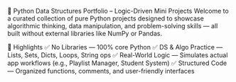 🧠 Python Data Structures Portfolio – Logic-Driven Mini Projects
Welcome to a curated collection of pure Python projects designed to showcase algorithmic thinking, data manipulation, and problem-solving skills — all built without external libraries like NumPy or Pandas.

📌 Highlights
✅ No Libraries — 100% core Python
✅ DS & Algo Practice — Lists, Sets, Dicts, Loops, String ops
✅ Real-World Logic — Simulates actual app workflows (e.g., Playlist Manager, Student System)
✅ Structured Code — Organized functions, comments, and user-friendly interfaces

